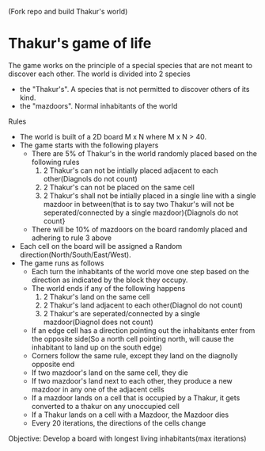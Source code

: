 (Fork repo and build Thakur's world)

Thakur's game of life
=====================

The game works on the principle of a special species that are not meant to discover each other. 
The world is divided into 2 species
* the "Thakur's". A species that is not permitted to discover others of its kind. 
* the "mazdoors". Normal inhabitants of the world


Rules
* The world is built of a 2D board M x N where M x N > 40.
* The game starts with the following players
	* There are 5% of Thakur's in the world randomly placed based on the following rules
		1. 2 Thakur's can not be intially placed adjacent to each other(Diagnols do not count)
		2. 2 Thakur's can not be placed on the same cell
		3. 2 Thakur's shall not be intially placed in a single line with a single mazdoor in between(that is to say two Thakur's will not be seperated/connected by a single mazdoor){Diagnols do not count}
	*  There will be 10% of mazdoors on the board randomly placed and adhering to rule 3 above
* Each cell on the board will be assigned a Random direction(North/South/East/West).
* The game runs as follows
	* Each turn the inhabitants of the world move one step based on the direction as indicated by the block they occupy.
	* The world ends if any of the following happens
		1. 2 Thakur's land on the same cell
		2. 2 Thakur's land adjacent to each other(Diagnol do not count)
		3. 2 Thakur's are seperated/connected by a single mazdoor(Diagnol does not count)
	* If an edge cell has a direction pointing out the inhabitants enter from the opposite side(So a north cell pointing north, will cause the inhabitant to land up on the south edge)
	* Corners follow the same rule, except they land on the diagnolly opposite end
	* If two mazdoor's land on the same cell, they die
	* If two mazdoor's land next to each other, they produce a new mazdoor in any one of the adjacent cells
	* If a mazdoor lands on a cell that is occupied by a Thakur, it gets converted to a thakur on any unoccupied cell
	* If a Thakur lands on a cell with a Mazdoor, the Mazdoor dies
	* Every 20 iterations, the directions of the cells change

Objective: Develop a board with longest living inhabitants(max iterations)
